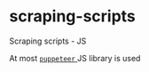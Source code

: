 # scraping-scripts
Scraping scripts - JS 

At most <a href='https://github.com/puppeteer/puppeteer'> `puppeteer` </a> JS library is used
